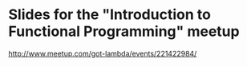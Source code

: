 # Slides for the "Introduction to Functional Programming" meetup

http://www.meetup.com/got-lambda/events/221422984/

